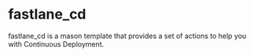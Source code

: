 # fastlane_cd

fastlane_cd is a mason template that provides a set of actions to help you with Continuous Deployment.
